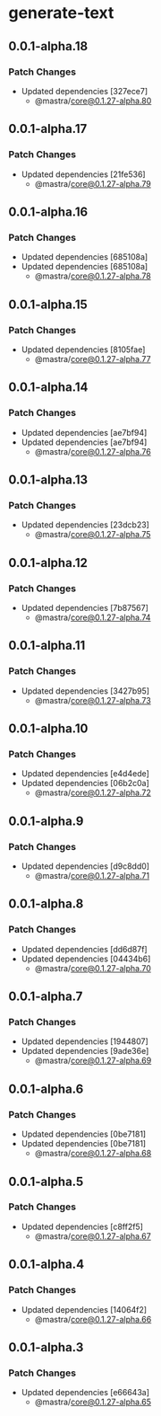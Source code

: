 # generate-text

## 0.0.1-alpha.18

### Patch Changes

- Updated dependencies [327ece7]
  - @mastra/core@0.1.27-alpha.80

## 0.0.1-alpha.17

### Patch Changes

- Updated dependencies [21fe536]
  - @mastra/core@0.1.27-alpha.79

## 0.0.1-alpha.16

### Patch Changes

- Updated dependencies [685108a]
- Updated dependencies [685108a]
  - @mastra/core@0.1.27-alpha.78

## 0.0.1-alpha.15

### Patch Changes

- Updated dependencies [8105fae]
  - @mastra/core@0.1.27-alpha.77

## 0.0.1-alpha.14

### Patch Changes

- Updated dependencies [ae7bf94]
- Updated dependencies [ae7bf94]
  - @mastra/core@0.1.27-alpha.76

## 0.0.1-alpha.13

### Patch Changes

- Updated dependencies [23dcb23]
  - @mastra/core@0.1.27-alpha.75

## 0.0.1-alpha.12

### Patch Changes

- Updated dependencies [7b87567]
  - @mastra/core@0.1.27-alpha.74

## 0.0.1-alpha.11

### Patch Changes

- Updated dependencies [3427b95]
  - @mastra/core@0.1.27-alpha.73

## 0.0.1-alpha.10

### Patch Changes

- Updated dependencies [e4d4ede]
- Updated dependencies [06b2c0a]
  - @mastra/core@0.1.27-alpha.72

## 0.0.1-alpha.9

### Patch Changes

- Updated dependencies [d9c8dd0]
  - @mastra/core@0.1.27-alpha.71

## 0.0.1-alpha.8

### Patch Changes

- Updated dependencies [dd6d87f]
- Updated dependencies [04434b6]
  - @mastra/core@0.1.27-alpha.70

## 0.0.1-alpha.7

### Patch Changes

- Updated dependencies [1944807]
- Updated dependencies [9ade36e]
  - @mastra/core@0.1.27-alpha.69

## 0.0.1-alpha.6

### Patch Changes

- Updated dependencies [0be7181]
- Updated dependencies [0be7181]
  - @mastra/core@0.1.27-alpha.68

## 0.0.1-alpha.5

### Patch Changes

- Updated dependencies [c8ff2f5]
  - @mastra/core@0.1.27-alpha.67

## 0.0.1-alpha.4

### Patch Changes

- Updated dependencies [14064f2]
  - @mastra/core@0.1.27-alpha.66

## 0.0.1-alpha.3

### Patch Changes

- Updated dependencies [e66643a]
  - @mastra/core@0.1.27-alpha.65
